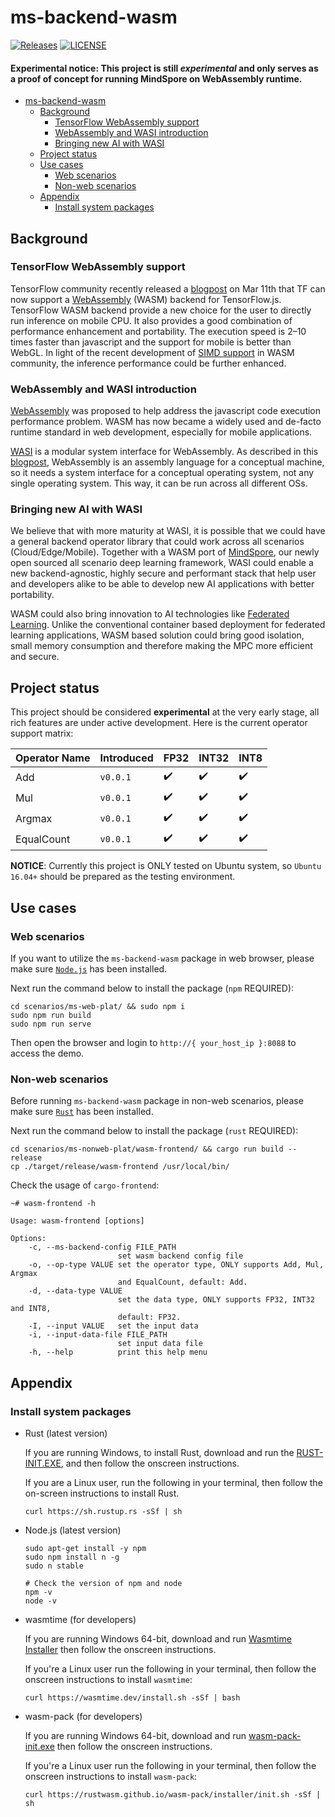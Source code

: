 # ms-backend-wasm

[![Releases](https://img.shields.io/github/release/leonwanghui/ms-backend-wasm/all.svg?style=flat-square)](https://github.com/leonwanghui/ms-backend-wasm/releases)
[![LICENSE](https://img.shields.io/github/license/leonwanghui/osc-serverless.svg?style=flat-square)](https://github.com/leonwanghui/ms-backend-wasm/blob/master/LICENSE)

#### Experimental notice: This project is still *experimental* and only serves as a proof of concept for running MindSpore on WebAssembly runtime.

- [ms-backend-wasm](#ms-backend-wasm)
    - [Background](#background)
        - [TensorFlow WebAssembly support](#tensorflow-webassembly-support)
        - [WebAssembly and WASI introduction](#webassembly-and-wasi-introduction)
        - [Bringing new AI with WASI](#bring-ai-with-wasi)
    - [Project status](#project-status)
    - [Use cases](#use-cases)
        - [Web scenarios](#web-scenarios)
        - [Non-web scenarios](#non-web-scenarios)
    - [Appendix](#appendix)
        - [Install system packages](#install-system-packages)

## Background

### TensorFlow WebAssembly support

TensorFlow community recently released a [blogpost](https://blog.tensorflow.org/2020/03/introducing-webassembly-backend-for-tensorflow-js.html) on Mar 11th that TF can now support a [WebAssembly](https://webassembly.org/) (WASM) backend for TensorFlow.js. TensorFlow WASM backend provide a new choice for the user to directly run inference on mobile CPU. It also provides a good combination of performance enhancement and portability. The execution speed is 2–10 times faster than javascript and the support for mobile is better than WebGL. In light of the recent development of [SIMD support](https://github.com/WebAssembly/simd) in WASM community, the inference performance could be further enhanced.

### WebAssembly and WASI introduction

[WebAssembly](https://webassembly.org/) was proposed to help address the javascript code execution performance problem. WASM has now became a widely used and de-facto runtime standard in web development, especially for mobile applications.

[WASI](http://wasi.dev/) is a modular system interface for WebAssembly. As described in this [blogpost](https://hacks.mozilla.org/2019/03/standardizing-wasi-a-webassembly-system-interface/), WebAssembly is an assembly language for a conceptual machine, so it needs a system interface for a conceptual operating system, not any single operating system. This way, it can be run across all different OSs.

### Bringing new AI with WASI

We believe that with more maturity at WASI, it is possible that we could have a general backend operator library that could work across all scenarios (Cloud/Edge/Mobile). Together with a WASM port of [MindSpore](https://www.mindspore.cn/), our newly open sourced all scenario deep learning framework, WASI could enable a new backend-agnostic, highly secure and performant stack that help user and developers alike to be able to develop new AI applications with better portability.

WASM could also bring innovation to AI technologies like [Federated Learning](https://en.wikipedia.org/wiki/Federated_learning). Unlike the conventional container based deployment for federated learning applications, WASM based solution could bring good isolation, small memory consumption and therefore making the MPC more efficient and secure.

## Project status

This project should be considered **experimental** at the very early stage, all rich features are under active development. Here is the current operator support matrix:

| Operator Name | Introduced | FP32 | INT32 | INT8 |
| ------------- | ---------- | ---- | ----- | ---- |
| Add | `v0.0.1` | ✔️ | ✔️ | ✔️ |
| Mul | `v0.0.1` | ✔️ | ✔️ | ✔️ |
| Argmax | `v0.0.1` | ✔️ | ✔️ | ✔️ |
| EqualCount | `v0.0.1` | ✔️ | ✔️ | ✔️ |

**NOTICE**: Currently this project is ONLY tested on Ubuntu system, so `Ubuntu 16.04+` should be prepared as the testing environment.

## Use cases

### Web scenarios

If you want to utilize the `ms-backend-wasm` package in web browser, please make sure [`Node.js`](#install-system-packages) has been installed.

Next run the command below to install the package (`npm` REQUIRED):

```shell
cd scenarios/ms-web-plat/ && sudo npm i
sudo npm run build
sudo npm run serve
```

Then open the browser and login to `http://{ your_host_ip }:8088` to access the demo.

### Non-web scenarios

Before running `ms-backend-wasm` package in non-web scenarios, please make sure [`Rust`](#install-system-packages) has been installed.

Next run the command below to install the package (`rust` REQUIRED):

```shell
cd scenarios/ms-nonweb-plat/wasm-frontend/ && cargo run build --release
cp ./target/release/wasm-frontend /usr/local/bin/
```

Check the usage of `cargo-frontend`:

```shell
~# wasm-frontend -h

Usage: wasm-frontend [options]

Options:
    -c, --ms-backend-config FILE_PATH
                        set wasm backend config file
    -o, --op-type VALUE set the operator type, ONLY supports Add, Mul, Argmax
                        and EqualCount, default: Add.
    -d, --data-type VALUE
                        set the data type, ONLY supports FP32, INT32 and INT8,
                        default: FP32.
    -I, --input VALUE   set the input data
    -i, --input-data-file FILE_PATH
                        set input data file
    -h, --help          print this help menu
```

## Appendix

### Install system packages

* Rust (latest version)

    If you are running Windows, to install Rust, download and run the [RUST-INIT.EXE](https://win.rustup.rs/), and then follow the onscreen instructions.

    If you are a Linux user, run the following in your terminal, then follow the on-screen instructions to install Rust.

    ```shell
    curl https://sh.rustup.rs -sSf | sh
    ```

* Node.js (latest version)

    ```shell
    sudo apt-get install -y npm
    sudo npm install n -g
    sudo n stable

    # Check the version of npm and node
    npm -v
    node -v
    ```

* wasmtime (for developers)

    If you are running Windows 64-bit, download and run [Wasmtime Installer](https://github.com/CraneStation/wasmtime/releases/download/dev/wasmtime-dev-x86_64-windows.msi) then follow the onscreen instructions.

    If you're a Linux user run the following in your terminal, then follow the onscreen instructions to install `wasmtime`:

    ```shell
    curl https://wasmtime.dev/install.sh -sSf | bash
    ```

* wasm-pack (for developers)

    If you are running Windows 64-bit, download and run [wasm-pack-init.exe](https://github.com/rustwasm/wasm-pack/releases/download/v0.9.1/wasm-pack-init.exe) then follow the onscreen instructions.

    If you're a Linux user run the following in your terminal, then follow the onscreen instructions to install `wasm-pack`:

    ```shell
    curl https://rustwasm.github.io/wasm-pack/installer/init.sh -sSf | sh
    ```
